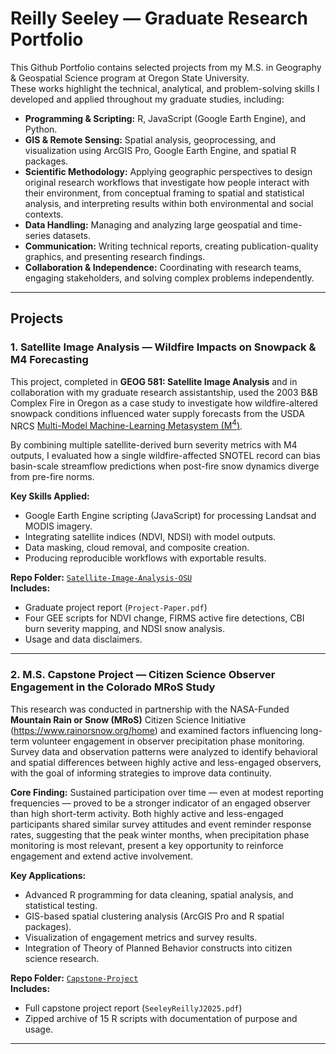 # Reilly Seeley — Graduate Research Portfolio

This Github Portfolio contains selected projects from my M.S. in Geography & Geospatial Science program at Oregon State University.  
These works highlight the technical, analytical, and problem-solving skills I developed and applied throughout my graduate studies, including:

- **Programming & Scripting:** R, JavaScript (Google Earth Engine), and Python.
- **GIS & Remote Sensing:** Spatial analysis, geoprocessing, and visualization using ArcGIS Pro, Google Earth Engine, and spatial R packages.
- **Scientific Methodology:** Applying geographic perspectives to design original research workflows that investigate how people interact with their environment, from conceptual framing to spatial and statistical analysis, and interpreting results within both environmental and social contexts.
- **Data Handling:** Managing and analyzing large geospatial and time-series datasets.
- **Communication:** Writing technical reports, creating publication-quality graphics, and presenting research findings.
- **Collaboration & Independence:** Coordinating with research teams, engaging stakeholders, and solving complex problems independently.

---

## Projects

### 1. Satellite Image Analysis — Wildfire Impacts on Snowpack & M4 Forecasting
This project, completed in **GEOG 581: Satellite Image Analysis** and in collaboration with my graduate research assistantship, used the 2003 B&B Complex Fire in Oregon as a case study to investigate how wildfire-altered snowpack conditions influenced water supply forecasts from the USDA NRCS [Multi-Model Machine-Learning Metasystem (M<sup>4</sup>)](https://github.com/nrcs-nwcc/M4).  

By combining multiple satellite-derived burn severity metrics with M4 outputs, I evaluated how a single wildfire-affected SNOTEL record can bias basin-scale streamflow predictions when post-fire snow dynamics diverge from pre-fire norms.

**Key Skills Applied:**
- Google Earth Engine scripting (JavaScript) for processing Landsat and MODIS imagery.
- Integrating satellite indices (NDVI, NDSI) with model outputs.
- Data masking, cloud removal, and composite creation.
- Producing reproducible workflows with exportable results.

**Repo Folder:** [`Satellite-Image-Analysis-OSU`](./Satellite-Image-Analysis)  
**Includes:**  
- Graduate project report (`Project-Paper.pdf`)
- Four GEE scripts for NDVI change, FIRMS active fire detections, CBI burn severity mapping, and NDSI snow analysis.
- Usage and data disclaimers.

----------------------------------------------------------------------------------------------------------------------------------------------------------------------------

### 2. M.S. Capstone Project — Citizen Science Observer Engagement in the Colorado MRoS Study
This research was conducted in partnership with the NASA-Funded **Mountain Rain or Snow (MRoS)** Citizen Science Initiative (https://www.rainorsnow.org/home) and examined factors influencing long-term volunteer engagement in observer precipitation phase monitoring.  
Survey data and observation patterns were analyzed to identify behavioral and spatial differences between highly active and less-engaged observers, with the goal of informing strategies to improve data continuity.

**Core Finding:** Sustained participation over time — even at modest reporting frequencies — proved to be a stronger indicator of an engaged observer than high short-term activity. Both highly active and less-engaged participants shared similar survey attitudes and event reminder response rates, suggesting that the peak winter months, when precipitation phase monitoring is most relevant, present a key opportunity to reinforce engagement and extend active involvement.

**Key Applications:**
- Advanced R programming for data cleaning, spatial analysis, and statistical testing.
- GIS-based spatial clustering analysis (ArcGIS Pro and R spatial packages).
- Visualization of engagement metrics and survey results.
- Integration of Theory of Planned Behavior constructs into citizen science research.

**Repo Folder:** [`Capstone-Project`](./Capstone-Project)  
**Includes:**  
- Full capstone project report (`SeeleyReillyJ2025.pdf`)
- Zipped archive of 15 R scripts with documentation of purpose and usage.

----------------------------------------------------------------------------------------------------------------------------------------------------------------------------

